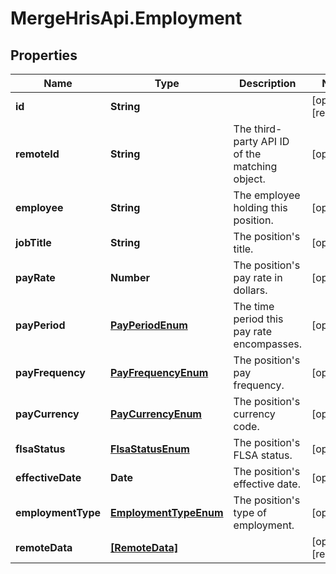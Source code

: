# MergeHrisApi.Employment

## Properties

Name | Type | Description | Notes
------------ | ------------- | ------------- | -------------
**id** | **String** |  | [optional] [readonly] 
**remoteId** | **String** | The third-party API ID of the matching object. | [optional] 
**employee** | **String** | The employee holding this position. | [optional] 
**jobTitle** | **String** | The position&#39;s title. | [optional] 
**payRate** | **Number** | The position&#39;s pay rate in dollars. | [optional] 
**payPeriod** | [**PayPeriodEnum**](PayPeriodEnum.md) | The time period this pay rate encompasses. | [optional] 
**payFrequency** | [**PayFrequencyEnum**](PayFrequencyEnum.md) | The position&#39;s pay frequency. | [optional] 
**payCurrency** | [**PayCurrencyEnum**](PayCurrencyEnum.md) | The position&#39;s currency code. | [optional] 
**flsaStatus** | [**FlsaStatusEnum**](FlsaStatusEnum.md) | The position&#39;s FLSA status. | [optional] 
**effectiveDate** | **Date** | The position&#39;s effective date. | [optional] 
**employmentType** | [**EmploymentTypeEnum**](EmploymentTypeEnum.md) | The position&#39;s type of employment. | [optional] 
**remoteData** | [**[RemoteData]**](RemoteData.md) |  | [optional] [readonly] 



